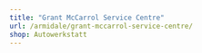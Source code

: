 ```yaml
---
title: "Grant McCarrol Service Centre"
url: /armidale/grant-mccarrol-service-centre/
shop: Autowerkstatt
---
```

